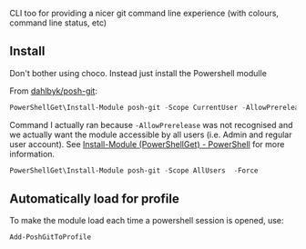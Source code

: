 

CLI too for providing a nicer git command line experience (with colours, command line status, etc)

## Install

Don't bother using choco. Instead just install the Powershell modulle

From [dahlbyk/posh-git](https://github.com/dahlbyk/posh-git):

```powershell
PowerShellGet\Install-Module posh-git -Scope CurrentUser -AllowPrerelease -Force
```

Command I actually ran because `-AllowPrerelease` was not recognised and we actually want the module accessible by all users (i.e. Admin and regular user account). See [Install-Module (PowerShellGet) - PowerShell](https://docs.microsoft.com/en-us/powershell/module/powershellget/install-module?view=powershell-7.1) for more information.

```powershell
PowerShellGet\Install-Module posh-git -Scope AllUsers  -Force
```

## Automatically load for profile

To make the module load each time a powershell session is opened, use:

```powershell
Add-PoshGitToProfile
```
